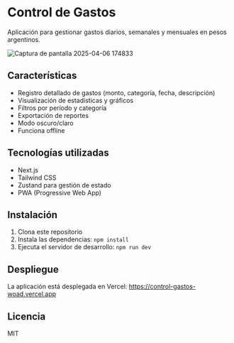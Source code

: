 # Control de Gastos

Aplicación para gestionar gastos diarios, semanales y mensuales en pesos argentinos.

![Captura de pantalla 2025-04-06 174833](https://github.com/user-attachments/assets/cce5716b-bca0-4a38-8bc3-253557ab1345)



## Características

- Registro detallado de gastos (monto, categoría, fecha, descripción)
- Visualización de estadísticas y gráficos
- Filtros por período y categoría
- Exportación de reportes
- Modo oscuro/claro
- Funciona offline

## Tecnologías utilizadas

- Next.js
- Tailwind CSS
- Zustand para gestión de estado
- PWA (Progressive Web App)

## Instalación

1. Clona este repositorio
2. Instala las dependencias: `npm install`
3. Ejecuta el servidor de desarrollo: `npm run dev`

## Despliegue

La aplicación está desplegada en Vercel: https://control-gastos-woad.vercel.app

## Licencia

MIT
